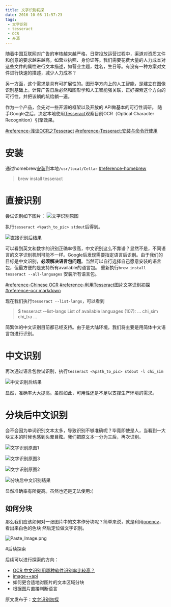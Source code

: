 ```yaml
---
title: 文字识别初探
date: 2016-10-08 11:57:23
tags:
 - 文字识别
 - tesseract
 - OCR
 - 开源
---
```


随着中国互联网对广告的审核越来越严格，日常投放运营过程中，渠道对资质文件和创意的要求越来越高，如营业执照、身份证等。我们需要花费大量的人力成本对这些文件的属性进行文本描述，如营业主题，姓名，生日等。有没有一种方案对文件进行快速的描述，减少人力成本？

另一方面，这个需求是具有可扩展性的。图形学方向上的人工智能，是建立在图像识别基础上。计算广告日后必然和图形学和人工智能强关联，正好探索这个方向的可行性，并把该躺的坑给躺一遍。

作为一个产品，会先对一些开源的框架以及开放的 API做基本的可行性调研。
随手Google之后，决定本地使用[Tesseract](https://github.com/tesseract-ocr/tesseract)观察目前OCR（Optical Character Recognition）引擎效果。

[#reference-浅谈OCR之Tesseract](http://www.cnblogs.com/brooks-dotnet/archive/2010/10/05/1844203.html)
[#reference-Tesseract:安装与命令行使用](http://www.zmonster.me/2015/04/17/tesseract-install-usage.html)

# 安装

通过homebrew[安装](https://github.com/tesseract-ocr/tesseract#installing-tesseract)到本地`/usr/local/Cellar` [#reference-homebrew](http://brew.sh/index_zh-cn.html)
> brew install tesseract

# 直接识别

尝试识别如下图片：
![文字识别原图](http://upload-images.jianshu.io/upload_images/544981-da018847ebb20a99.png?imageMogr2/auto-orient/strip%7CimageView2/2/w/1240)

执行`tesseract <%path_to_pic> stdout`后得到。

![直接识别后结果](http://upload-images.jianshu.io/upload_images/544981-7940772e8e5a20c7.png?imageMogr2/auto-orient/strip%7CimageView2/2/w/1240)

可以看到英文和数字的识别正确率很高，中文识别这么不靠谱？显然不是，不同语言的文字识别机制可能不一样。Google后发现需要指定语言后识别。由于我们的目标是中文识别，**必须解决语言包问题**。当然可以自行选择自己愿意安装的语言包，但最方便的是支持所有available的语言包。
重新执行`brew install tesseract --all-languages` 安装所有语言包。

[#reference-Chinese OCR](https://blog.philippklaus.de/2011/01/chinese-ocr/)
[#reference-利用Tesseract图片文字识别初探](https://tonydeng.github.io/2016/07/28/on-the-use-of-tesseract-picture-text-recognition/)
[#reference-ocr markdown](https://gist.github.com/henrik/1967035)

现在我们执行`tesseract --list-langs`，可以看到
> $ tesseract --list-langs
List of available languages (107):
...
chi_sim
chi_tra
...

简繁体的中文识别目前都已经支持。由于是大陆环境，我们将主要是用简体中文语言包进行识别。

# 中文识别

再次通过语言包尝试识别，执行`tesseract <%path_to_pic> stdout -l chi_sim`

![中文识别后结果](http://upload-images.jianshu.io/upload_images/544981-a53b4c3c27dfc4f3.png?imageMogr2/auto-orient/strip%7CimageView2/2/w/1240)

显然，准确率大大提高。虽然如此，可用性还是不足以支撑生产环境的需求。

# 分块后中文识别

会不会因为单词识别文本太多，导致识别不够准确呢？毕竟即使是人，当看到一大块文本的时候也感到头晕目眩。我们把原文本一分为三后，再次识别。

![文字识别原图1](http://upload-images.jianshu.io/upload_images/544981-22ec19a01e4bdc81.png?imageMogr2/auto-orient/strip%7CimageView2/2/w/1240)

![文字识别原图3](http://upload-images.jianshu.io/upload_images/544981-37cb90f52b93ce3d.png?imageMogr2/auto-orient/strip%7CimageView2/2/w/1240)

![文字识别原图2](http://upload-images.jianshu.io/upload_images/544981-3980f522eedf4222.png?imageMogr2/auto-orient/strip%7CimageView2/2/w/1240)
 
 ![分块后中文识别结果](http://upload-images.jianshu.io/upload_images/544981-e207723babdee53e.png?imageMogr2/auto-orient/strip%7CimageView2/2/w/1240)

显然准确率有所提高。虽然也还是无法使用:(
 
## 如何分块

那么我们应该如何对一张图片中的文本作分块呢？简单来说，就是利用[opencv](http://opencv.org)，看出来白色的色块 然后定位做文字识别。

![Paste_Image.png](http://upload-images.jianshu.io/upload_images/544981-cdddb73f504d1001.png?imageMogr2/auto-orient/strip%7CimageView2/2/w/1240)

#后续探索

后续可以进行探索的方向：

 - [OCR 中文识别用哪种软件识别率比较高？](https://www.zhihu.com/question/19593313)
 - [image++api](http://www.imageplusplus.com/#demo)
 - 如何更合适地对图片的文本区域分块
 - 根据图片直接判断语言

原文发布于：[文字识别初探](http://noragithub.github.io/2016/10/08/%E6%96%87%E5%AD%97%E8%AF%86%E5%88%AB%E5%88%9D%E6%8E%A2/)